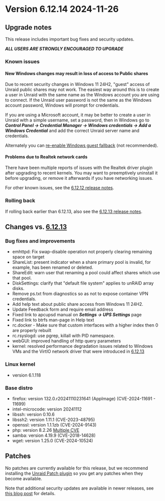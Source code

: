 # Version 6.12.14 2024-11-26

## Upgrade notes

This release includes important bug fixes and security updates.

***ALL USERS ARE STRONGLY ENCOURAGED TO UPGRADE***

### Known issues

#### New Windows changes may result in loss of access to Public shares

Due to recent security changes in Windows 11 24H2, "guest" access of Unraid public shares may not work. The easiest
way around this is to create a user in Unraid with the same name as the Windows account you are using to connect.  If the Unraid
user password is not the same as the Windows account password, Windows will prompt for credentials.

If you are using a Microsoft account, it may be better to create a user in Unraid with a simple username, set a password,
then in Windows go to ***Control Panel → Credential Manager → Windows credentials → Add a Windows Credential*** and add the
correct Unraid server name and credentials.

Alternately you can [re-enable Windows guest fallback](https://techcommunity.microsoft.com/blog/filecab/accessing-a-third-party-nas-with-smb-in-windows-11-24h2-may-fail/4154300)
(not recommended).

#### Problems due to Realtek network cards

There have been multiple reports of issues with the Realtek driver plugin after upgrading to recent kernels. You may want to preemptively uninstall it before upgrading, or remove it afterwards if you have networking issues.

For other known issues, see the [6.12.12 release notes](6.12.12.md#known-issues).

### Rolling back

If rolling back earlier than 6.12.13, also see the [6.12.13 release notes](6.12.13.md#rolling-back).

## Changes vs. [6.12.13](6.12.13.md)

### Bug fixes and improvements

- emhttpd: Fix swap-disable operation not properly clearing remaining space on target
- ShareList: present indicator when a share primary pool is invalid, for example, has been renamed or deleted.
- ShareEdit: warn user that renaming a pool could affect shares which use that pool.
- DiskSettings: clarify that "default file system" applies to unRAID array disks.
- Remove ps.txt from diagnostics so as not to expose container VPN credentials.
- Add help text about public share access from Windows 11 24H2.
- Update Feedback form and require email address
- Fixed link to apcupsd manual on ***Settings → UPS Settings*** page
- Fixed link to btrfs man-page in Help text
- rc.docker - Make sure that custom interfaces with a higher index then 0 are properly rebuilt
- rc.rsyslogd: use pgrep, killall with PID namespace.
- webGUI: improved handling of http query parameters
- kernel: resolved performance degradation issues related to Windows VMs and the VirtIO network driver that were introduced in [6.12.13](6.12.13.md)

### Linux kernel

- version 6.1.118

### Base distro

- firefox: version 132.0.r20241110231641 (AppImage) (CVE-2024-11691 - 11699)
- intel-microcode: version 20241112
- libssh: version 0.10.6
- libssh2: version 1.11.1 (CVE-2023-48795)
- openssl: version 1.1.1zb (CVE-2024-9143)
- php: version 8.2.26 [Multiple CVE](https://www.php.net/ChangeLog-8.php#8.2.26)
- samba: version 4.19.9 (CVE-2018-14628)
- wget: version 1.25.0 (CVE-2024-10524)

## Patches

No patches are currently available for this release, but we recommend installing the
[Unraid Patch plugin](https://forums.unraid.net/topic/185560-unraid-patch-plugin/)
so you get any patches when they become available.

Note that additional security updates are available in newer releases,
see [this blog post](https://unraid.net/blog/cvd) for details.
